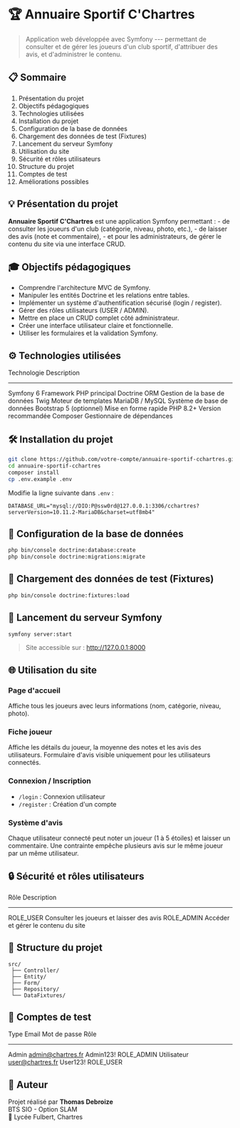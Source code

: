 # 🏆 Annuaire Sportif C'Chartres

> Application web développée avec Symfony --- permettant de consulter et
> de gérer les joueurs d'un club sportif, d'attribuer des avis, et
> d'administrer le contenu.

## 📋 Sommaire

1.  Présentation du projet
2.  Objectifs pédagogiques
3.  Technologies utilisées
4.  Installation du projet
5.  Configuration de la base de données
6.  Chargement des données de test (Fixtures)
7.  Lancement du serveur Symfony
8.  Utilisation du site
9.  Sécurité et rôles utilisateurs
10. Structure du projet
11. Comptes de test
12. Améliorations possibles

## 💡 Présentation du projet

**Annuaire Sportif C'Chartres** est une application Symfony permettant
: - de consulter les joueurs d'un club (catégorie, niveau, photo,
etc.), - de laisser des avis (note et commentaire), - et pour les
administrateurs, de gérer le contenu du site via une interface CRUD.

## 🎓 Objectifs pédagogiques

-   Comprendre l'architecture MVC de Symfony.
-   Manipuler les entités Doctrine et les relations entre tables.
-   Implémenter un système d'authentification sécurisé (login /
    register).
-   Gérer des rôles utilisateurs (USER / ADMIN).
-   Mettre en place un CRUD complet côté administrateur.
-   Créer une interface utilisateur claire et fonctionnelle.
-   Utiliser les formulaires et la validation Symfony.

## ⚙️ Technologies utilisées

  Technologie               Description
  ------------------------- -------------------------------
  Symfony 6                 Framework PHP principal
  Doctrine ORM              Gestion de la base de données
  Twig                      Moteur de templates
  MariaDB / MySQL           Système de base de données
  Bootstrap 5 (optionnel)   Mise en forme rapide
  PHP 8.2+                  Version recommandée
  Composer                  Gestionnaire de dépendances

## 🛠️ Installation du projet

``` bash
git clone https://github.com/votre-compte/annuaire-sportif-cchartres.git
cd annuaire-sportif-cchartres
composer install
cp .env.example .env
```

Modifie la ligne suivante dans `.env` :

    DATABASE_URL="mysql://DIO:P@ssw0rd@127.0.0.1:3306/cchartres?serverVersion=10.11.2-MariaDB&charset=utf8mb4"

## 🧱 Configuration de la base de données

``` bash
php bin/console doctrine:database:create
php bin/console doctrine:migrations:migrate
```

## 🧩 Chargement des données de test (Fixtures)

``` bash
php bin/console doctrine:fixtures:load
```

## 🚀 Lancement du serveur Symfony

``` bash
symfony server:start
```

> Site accessible sur : <http://127.0.0.1:8000>

## 🌐 Utilisation du site

### Page d'accueil

Affiche tous les joueurs avec leurs informations (nom, catégorie,
niveau, photo).

### Fiche joueur

Affiche les détails du joueur, la moyenne des notes et les avis des
utilisateurs. Formulaire d'avis visible uniquement pour les utilisateurs
connectés.

### Connexion / Inscription

-   `/login` : Connexion utilisateur
-   `/register` : Création d'un compte

### Système d'avis

Chaque utilisateur connecté peut noter un joueur (1 à 5 étoiles) et
laisser un commentaire. Une contrainte empêche plusieurs avis sur le
même joueur par un même utilisateur.


## 🔒 Sécurité et rôles utilisateurs

  Rôle         Description
  ------------ -------------------------------------------
  ROLE_USER    Consulter les joueurs et laisser des avis
  ROLE_ADMIN   Accéder et gérer le contenu du site

## 🧬 Structure du projet

    src/
     ├── Controller/
     ├── Entity/
     ├── Form/
     ├── Repository/
     └── DataFixtures/

## 👥 Comptes de test

  Type          Email               Mot de passe   Rôle
  ------------- ------------------- -------------- ------------
  Admin         admin@chartres.fr   Admin123!      ROLE_ADMIN
  Utilisateur   user@chartres.fr    User123!       ROLE_USER


## 📎 Auteur

Projet réalisé par **Thomas Debroize**\
BTS SIO - Option SLAM\
📍 Lycée Fulbert, Chartres
